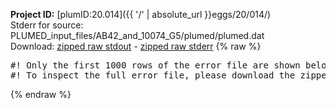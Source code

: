 **Project ID:** [plumID:20.014]({{ '/' | absolute_url }}eggs/20/014/)  
Stderr for source:  PLUMED_input_files/AB42_and_10074_G5/plumed/plumed.dat   
Download: [zipped raw stdout](plumed.dat.plumed.stdout.txt.zip) - [zipped raw stderr](plumed.dat.plumed.stderr.txt.zip) 
{% raw %}
<pre>
#! Only the first 1000 rows of the error file are shown below
#! To inspect the full error file, please download the zipped raw stderr file above
</pre>
{% endraw %}
